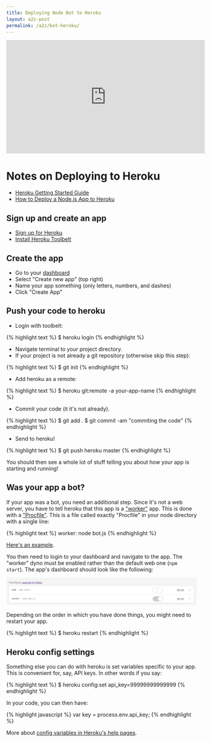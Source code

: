 ```yaml
---
title: Deploying Node Bot to Heroku
layout: a2z-post
permalink: /a2z/bot-heroku/
---
```


<iframe width="525" height="300" src="https://www.youtube.com/embed/DwWPunpypNA?list=PLRqwX-V7Uu6atTSxoRiVnSuOn6JHnq2yV" frameborder="0" allowfullscreen></iframe>

# Notes on Deploying to Heroku

* [Heroku Getting Started Guide](https://devcenter.heroku.com/articles/getting-started-with-nodejs#introduction)
* [How to Deploy a Node.js App to Heroku](https://scotch.io/tutorials/how-to-deploy-a-node-js-app-to-heroku)

## Sign up and create an app

* [Sign up for Heroku](https://heroku.com/)
* [Install Heroku Toolbelt](https://toolbelt.heroku.com/)

## Create the app

* Go to your [dashboard](https://dashboard.heroku.com/apps)
* Select "Create new app" (top right)
* Name your app something (only letters, numbers, and dashes)
* Click "Create App"

## Push your code to heroku

* Login with toolbelt:

{% highlight text %}
$ heroku login
{% endhighlight %}

* Navigate terminal to your project directory.
* If your project is not already a git repository (otherwise skip this step):

{% highlight text %}
$ git init
{% endhighlight %}

* Add heroku as a remote:

{% highlight text %}
$ heroku git:remote -a your-app-name
{% endhighlight %}

* Commit your code (it it's not already).

{% highlight text %}
$ git add .
$ git commit -am "commiting the code"
{% endhighlight %}

* Send to heroku!

{% highlight text %}
$ git push heroku master
{% endhighlight %}

You should then see a whole lot of stuff telling you about how your app is starting and running!

## Was your app a bot?

If your app was a bot, you need an additional step.  Since it's not a web server, you have to tell heroku that this app is a ["worker"](https://devcenter.heroku.com/articles/background-jobs-queueing) app.  This is done with a ["Procfile"](https://devcenter.heroku.com/articles/procfile).  This is a file called exactly "Procfile" in your node directory with a single line:

{% highlight text %}
worker: node bot.js
{% endhighlight %}

[Here's an example](https://github.com/shiffman/A2Z-F15/blob/gh-pages/week9/08_twitter_bot/Procfile).

You then need to login to your dashboard and navigate to the app.  The "worker" dyno must be enabled rather than the default web one (`npm start`).  The app's dashboard should look like the following:

![dynos](/a2z/images/dynos.png)

Depending on the order in which you have done things, you might need to restart your app.

{% highlight text %}
$ heroku restart
{% endhighlight %}

## Heroku config settings

Something else you can do with heroku is set variables specific to your app.  This is convenient for, say, API keys.  In other words if you say:

{% highlight text %}
$ heroku config:set api_key=99999999999999
{% endhighlight %}

In your code, you can then have:

{% highlight javascript %}
var key = process.env.api_key;
{% endhighlight %}

More about [config variables in Heroku's help pages](https://devcenter.heroku.com/articles/config-vars).
